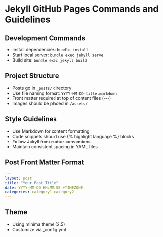 # Jekyll GitHub Pages Commands and Guidelines

## Development Commands
- Install dependencies: `bundle install`
- Start local server: `bundle exec jekyll serve`
- Build site: `bundle exec jekyll build`

## Project Structure
- Posts go in `_posts/` directory
- Use file naming format: `YYYY-MM-DD-title.markdown`
- Front matter required at top of content files (---)
- Images should be placed in `/assets/` 

## Style Guidelines
- Use Markdown for content formatting
- Code snippets should use {% highlight language %} blocks
- Follow Jekyll front matter conventions
- Maintain consistent spacing in YAML files

## Post Front Matter Format
```yaml
---
layout: post
title: "Your Post Title"
date: YYYY-MM-DD HH:MM:SS +TIMEZONE
categories: category1 category2
---
```

## Theme
- Using minima theme (2.5)
- Customize via _config.yml